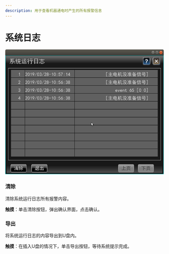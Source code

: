 ```yaml
---
description: 用于查看机器通电时产生的所有报警信息
---
```


# 系统日志

![](.gitbook/assets/xi-tong-ri-zhi.png)

### 清除

清除系统运行日志所有报警内容。

**触摸**：单击清除按钮，弹出确认界面，点击确认。

### 导出

将系统运行日志的内容导出到U盘内。

**触摸**：在插入U盘的情况下，单击导出按钮，等待系统提示完成。

